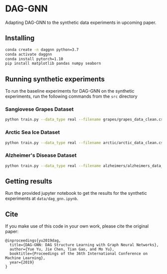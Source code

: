 # DAG-GNN

Adapting DAG-GNN to the synthetic data experiments in upcoming paper.

## Installing

```bash
conda create -n daggnn python=3.7
conda activate daggnn
conda install pytorch=1.10
pip install matplotlib pandas numpy seaborn
```

## Running synthetic experiments
To run the baseline experiments for DAG-GNN on the synthetic experiments, run the following commands from the `src` directory

### Sangiovese Grapes Dataset

```bash
python train.py --data_type real --filename grapes/grapes_data_clean.csv --data_sample_size 100000 --data_variable_size 14 
```

### Arctic Sea Ice Dataset

```bash
python train.py --data_type real --filename arctic/arctic_data_clean.csv --data_sample_size 468 --data_variable_size 12
```

### Alzheimer's Disease Dataset

```bash
python train.py --data_type real --filename alzheimers/alzheimers_data_clean.csv --data_sample_size 1000 --data_variable_size 9
```

## Getting results 

Run the provided jupyter notebook to get the results for the synthetic experiments at `data/dag_gnn.ipynb`.

## Cite

If you make use of this code in your own work, please cite the original paper:

```
@inproceedings{yu2019dag,
  title={DAG-GNN: DAG Structure Learning with Graph Neural Networks},
  author={Yue Yu, Jie Chen, Tian Gao, and Mo Yu},
  booktitle={Proceedings of the 36th International Conference on Machine Learning},
  year={2019}
}
```



